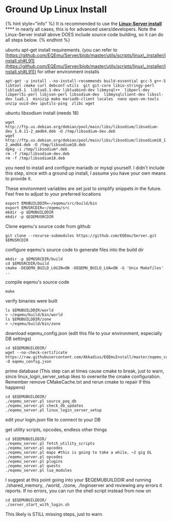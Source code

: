 # Ground Up Linux Install

{% hint style="info" %}
It is recommended to use the [**Linux-Server install**](server-installation-linux.md) **** in nearly all cases, this is for advanced users/developers. Note the Linux-Server install above DOES include source code building, so it can do all steps below.
{% endhint %}

ubuntu apt-get install requirements. (you can refer to [https://github.com/EQEmu/Server/blob/master/utils/scripts/linux\_installer/install.sh#L91](https://github.com/EQEmu/Server/blob/master/utils/scripts/linux\_installer/install.sh#L91)) for other environment installs

```
apt-get -y install --no-install-recommends build-essential gcc-5 g++-5 libtool cmake curl debconf-utils  git git-core libio-stringy-perl liblua5.1  liblua5.1-dev libluabind-dev libmysql++  libperl-dev libperl5i-perl libjson-perl libsodium-dev  libmysqlclient-dev libssl-dev lua5.1  minizip make mariadb-client locales  nano open-vm-tools unzip uuid-dev iputils-ping  zlibc wget
```

ubuntu libsodium install (needs 18)

```
wget http://ftp.us.debian.org/debian/pool/main/libs/libsodium/libsodium-dev_1.0.11-2_amd64.deb -O /tmp/libsodium-dev.deb
wget http://ftp.us.debian.org/debian/pool/main/libs/libsodium/libsodium18_1.0.11-2_amd64.deb -O /tmp/libsodium18.deb
dpkg -i /tmp/libsodium*.deb
rm -f /tmp/libsodium-dev.deb
rm -f /tmp/libsodium18.deb
```

you need to install and configure mariadb or mysql yourself. I didn't include this step, since with a ground up install, I assume you have your own means to provide it.&#x20;

These environment variables are set just to simplify snippets in the future. Feel free to adjust to your preferred locations

```
export EMUBUILDDIR=~/eqemu/src/build/bin
export EMUSRCDIR=~/eqemu/src
mkdir -p $EMUBUILDDIR
mkdir -p $EQEMUSRCDIR
```

Clone eqemu's source code from github

```
git clone --recurse-submodules https://github.com/EQEmu/Server.git $EMUSRCDIR
```

configure eqemu's source code to generate files into the build dir

```
mkdir -p $EMUSRCDIR/build
cd $EMUSRCDIR/build
cmake -DEQEMU_BUILD_LOGIN=ON -DEQEMU_BUILD_LUA=ON -G 'Unix Makefiles' ..
```

compile eqemu's source code

```
make
```

verify binaries were built

```
ls $EMUBUILDDIR/world
> ~/eqemu/build/bin/world
ls $EMUBUILDDIR/zone
> ~/eqemu/build/bin/zone
```

download eqemu\_config.json (edit this file to your environment, especially DB settings)

```
cd $EQEMUBUILDDIR/ 
wget --no-check-certificate https://raw.githubusercontent.com/Akkadius/EQEmuInstall/master/eqemu_config_docker.json -O eqemu_config.json
```

prime database (This step can at times cause cmake to break, just to warn, since linux\_login\_server\_setup likes to overwrite the cmake configuration. Remember remove CMakeCache.txt and rerun cmake to repair if this happens)

```
cd $EQEMUBUILDDIR/
./eqemu_server.pl source_peq_db 
./eqemu_server.pl check_db_updates 
./eqemu_server.pl linux_login_server_setup
```

edit your login.json file to connect to your DB

get utility scripts, opcodes, endless other things

```
cd $EQEMUBUILDDIR/
./eqemu_server.pl fetch_utility_scripts
./eqemu_server.pl opcodes
./eqemu_server.pl maps #this is going to take a while, ~2 gig DL
./eqemu_server.pl opcodes
./eqemu_server.pl plugins
./eqemu_server.pl quests
./eqemu_server.pl lua_modules
```

I suggest at this point going into your $EQEMUBUILDDIR and running ./shared\_memory, ./world, ./zone, ./loginserver and reviewing any errors it reports. If no errors, you can run the shell script instead from now on

```
cd $EQEMUBUILDDIR/
./server_start_with_login.sh
```

This likely is STILL missing steps, just to warn.

